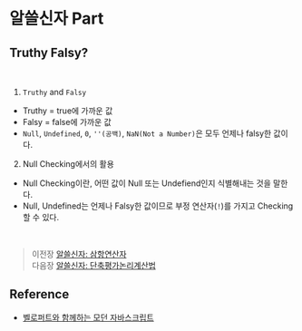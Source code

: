 # 알쓸신자 Part

## Truthy Falsy?
<br/>

1.  `Truthy` and `Falsy`
- Truthy = true에 가까운 값
- Falsy = false에 가까운 값
- `Null`, `Undefined`, `0`, `''(공백)`, `NaN(Not a Number)`은 모두 언제나 falsy한 값이다.

2.  Null Checking에서의 활용
- Null Checking이란, 어떤 값이 Null 또는 Undefiend인지 식별해내는 것을 말한다.
- Null, Undefined는 언제나 Falsy한 값이므로 부정 연산자(`!`)를 가지고 Checking 할 수 있다.
</br>

>   이전장 [알쓸신자: 삼항연산자](https://github.com/ss-won/Javascript/blob/master/ASSJ/assj3.md)<br/>
>   다음장 [알쓸신자: 단축평가논리계산법](https://github.com/ss-won/Javascript/blob/master/ASSJ/assj5.md)

## Reference
- [벨로퍼트와 함께하는 모던 자바스크립트](https://learnjs.vlpt.us/)
